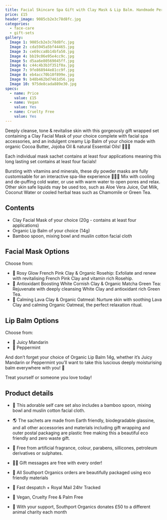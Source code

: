 ```yaml
---
title: Facial Skincare Spa Gift with Clay Mask & Lip Balm. Handmade Personalised Gift
price: £15
header_image: 9085cb2e3c78d8fc.jpg
categories:
  - face-care
  - gift-sets
gallery:
  Image 1: 9085cb2e3c78d8fc.jpg
  Image 2: cda5945a5bf44465.jpg
  Image 3: ce69cca8b14bfa50.jpg
  Image 4: bb19c06e95e4cc9c.jpg
  Image 5: d5aa6e80569045ff.jpg
  Image 6: c44c4b3b3f351f0a.jpg
  Image 7: 9fe868944e81cc9f.jpg
  Image 8: eb4acc70b10f899e.jpg
  Image 9: b48b462bd7461d56.jpg
  Image 10: 975de8cada889e30.jpg
specs:
  - name: Price
    value: £15
  - name: Vegan
    value: Yes
  - name: Cruelty Free
    value: Yes
---
```


Deeply cleanse, tone & revitalise skin with this gorgeously gift wrapped set containing a Clay Facial Mask of your choice complete with facial spa accessories, and an indulgent creamy Lip Balm of your choice made with organic Cocoa Butter, Jojoba Oil & natural Essential Oils! 🧖🏼‍♀️

Each individual mask sachet contains at least four applications meaning this long lasting set contains at least four facials!

Bursting with vitamins and minerals, these diy powder masks are fully customisable for an interactive spa-like experience 🧖🏼‍♀️ Mix with cooling and de-puffing cold water, or use with warm water to open pores and relax. Other skin safe liquids may be used too, such as Aloe Vera Juice, Oat Milk, Coconut Water or cooled herbal teas such as Chamomile or Green Tea.

## Contents

- Clay Facial Mask of your choice (20g - contains at least four applications)
- Organic Lip Balm of your choice (14g)
- Bamboo spoon, mixing bowl and muslin cotton facial cloth

## Facial Mask Options

Choose from:

- 🌺 Rosy Glow French Pink Clay & Organic Rosehip: Exfoliate and renew with revitalising French Pink Clay and vitamin rich Rosehip.
- 🌿 Antioxidant Boosting White Cornish Clay & Organic Matcha Green Tea: Rejuvenate with deeply cleansing White Clay and antioxidant rich Green Tea.
- 🌋 Calming Lava Clay & Organic Oatmeal: Nurture skin with soothing Lava Clay and calming Organic Oatmeal, the perfect relaxation ritual.

## Lip Balm Options

Choose from:

- 🍊 Juicy Mandarin
- 🌱 Peppermint

And don’t forget your choice of Organic Lip Balm 14g, whether it’s Juicy Mandarin or Peppermint you’ll want to take this luscious deeply moisturising balm everywhere with you! 💋

Treat yourself or someone you love today!

## Product details

- 🥣 This adorable self care set also includes a bamboo spoon, mixing bowl and muslin cotton facial cloth.

- 🌎 The sachets are made from Earth friendly, biodegradable glassine, and all other accessories and materials including gift wrapping and outer postal packaging are plastic free making this a beautiful eco friendly and zero waste gift.

- 🍊 Free from artificial fragrance, colour, parabens, sillicones, petroleum derivatives or sulphates.
- ✍🏼 Gift messages are free with every order!
- 🌿 All Southport Organics orders are beautifully packaged using eco friendly materials
- 📮 Fast despatch + Royal Mail 24hr Tracked
- 🐰 Vegan, Cruelty Free & Palm Free
- 🐾 With your support, Southport Organics donates £50 to a different animal charity each month
